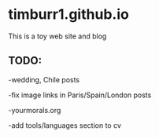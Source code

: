 # timburr1.github.io
This is a toy web site and blog

## TODO:

-wedding, Chile posts

-fix image links in Paris/Spain/London posts

-yourmorals.org

-add tools/languages section to cv 
